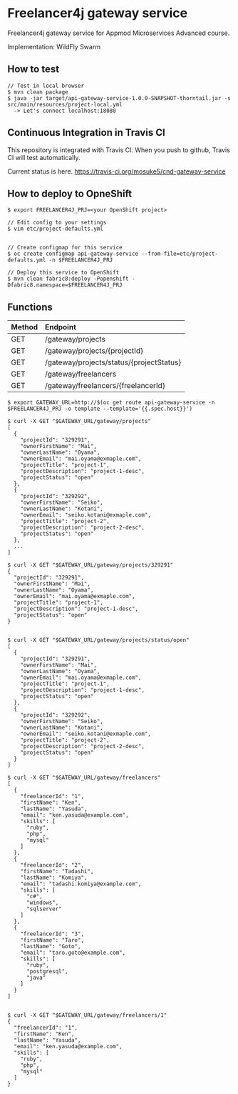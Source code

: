 # Freelancer4j gateway service
Freelancer4j gateway service for Appmod Microservices Advanced course.

Implementation: WildFly Swarm

## How to test
```
// Test in local browser
$ mvn clean package
$ java -jar target/api-gateway-service-1.0.0-SNAPSHOT-thorntail.jar -s src/main/resources/project-local.yml
  -> Let's connect localhost:18080
```

## Continuous Integration in Travis CI
This repository is integrated with Travis CI. When you push to github, Travis CI will test automatically.

Current status is here. https://travis-ci.org/mosuke5/cnd-gateway-service

## How to deploy to OpneShift
```
$ export FREELANCER4J_PRJ=<your OpenShift project>

// Edit config to your settings
$ vim etc/project-defaults.yml


// Create configmap for this service
$ oc create configmap api-gateway-service --from-file=etc/project-defaults.yml -n $FREELANCER4J_PRJ

// Deploy this service to OpenShift
$ mvn clean fabric8:deploy -Popenshift -Dfabric8.namespace=$FREELANCER4J_PRJ
```

## Functions
| Method | Endpoint |
|:-----------|:------------|
| GET | /gateway/projects |
| GET | /gateway/projects/{projectId} |
| GET | /gateway/projects/status/{projectStatus} |
| GET | /gateway/freelancers |
| GET | /gateway/freelancers/{freelancerId} |

```
$ export GATEWAY_URL=http://$(oc get route api-gateway-service -n $FREELANCER4J_PRJ -o template --template='{{.spec.host}}')

$ curl -X GET "$GATEWAY_URL/gateway/projects"
[
  {
    "projectId": "329291",
    "ownerFirstName": "Mai",
    "ownerLastName": "Oyama",
    "ownerEmail": "mai.oyama@exmaple.com",
    "projectTitle": "project-1",
    "projectDescription": "project-1-desc",
    "projectStatus": "open"
  },
  {
    "projectId": "329292",
    "ownerFirstName": "Seiko",
    "ownerLastName": "Kotani",
    "ownerEmail": "seiko.kotani@exmaple.com",
    "projectTitle": "project-2",
    "projectDescription": "project-2-desc",
    "projectStatus": "open"
  },
  ...
]

$ curl -X GET "$GATEWAY_URL/gateway/projects/329291"
{
  "projectId": "329291",
  "ownerFirstName": "Mai",
  "ownerLastName": "Oyama",
  "ownerEmail": "mai.oyama@exmaple.com",
  "projectTitle": "project-1",
  "projectDescription": "project-1-desc",
  "projectStatus": "open"
}


$ curl -X GET "$GATEWAY_URL/gateway/projects/status/open"
[
  {
    "projectId": "329291",
    "ownerFirstName": "Mai",
    "ownerLastName": "Oyama",
    "ownerEmail": "mai.oyama@exmaple.com",
    "projectTitle": "project-1",
    "projectDescription": "project-1-desc",
    "projectStatus": "open"
  },
  {
    "projectId": "329292",
    "ownerFirstName": "Seiko",
    "ownerLastName": "Kotani",
    "ownerEmail": "seiko.kotani@exmaple.com",
    "projectTitle": "project-2",
    "projectDescription": "project-2-desc",
    "projectStatus": "open"
  }
]
```

```
$ curl -X GET "$GATEWAY_URL/gateway/freelancers"
[
  {
    "freelancerId": "1",
    "firstName": "Ken",
    "lastName": "Yasuda",
    "email": "ken.yasuda@example.com",
    "skills": [
      "ruby",
      "php",
      "mysql"
    ]
  },
  {
    "freelancerId": "2",
    "firstName": "Tadashi",
    "lastName": "Komiya",
    "email": "tadashi.komiya@example.com",
    "skills": [
      "c#",
      "windows",
      "sqlserver"
    ]
  },
  {
    "freelancerId": "3",
    "firstName": "Taro",
    "lastName": "Goto",
    "email": "taro.goto@example.com",
    "skills": [
      "ruby",
      "postgresql",
      "java"
    ]
  }
]


$ curl -X GET "$GATEWAY_URL/gateway/freelancers/1"
{
  "freelancerId": "1",
  "firstName": "Ken",
  "lastName": "Yasuda",
  "email": "ken.yasuda@example.com",
  "skills": [
    "ruby",
    "php",
    "mysql"
  ]
}
 ```